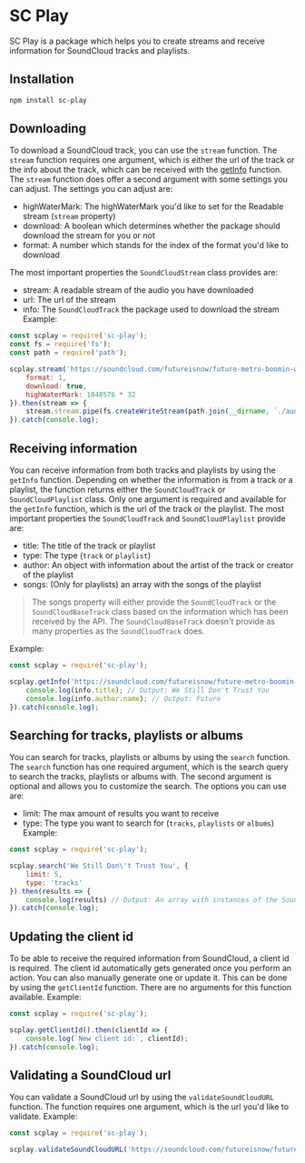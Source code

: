# SC Play
SC Play is a package which helps you to create streams and receive information for SoundCloud tracks and playlists.

## Installation
```sh
npm install sc-play
```

## Downloading
To download a SoundCloud track, you can use the `stream` function. The `stream` function requires one argument, which is either the url of the track or the info about the track, which can be received with the [getInfo](#get-info) function. The `stream` function does offer a second argument with some settings you can adjust. The settings you can adjust are:
* highWaterMark: The highWaterMark you'd like to set for the Readable stream (`stream` property)
* download: A boolean which determines whether the package should download the stream for you or not
* format: A number which stands for the index of the format you'd like to download

The most important properties the `SoundCloudStream` class provides are:
* stream: A readable stream of the audio you have downloaded
* url: The url of the stream
* info: The `SoundCloudTrack` the package used to download the stream
Example:
```js
const scplay = require('sc-play');
const fs = require('fs');
const path = require('path');

scplay.stream('https://soundcloud.com/futureisnow/future-metro-boomin-we-still', {
    format: 1,
    download: true,
    highWaterMark: 1048576 * 32
}).then(stream => {
    stream.stream.pipe(fs.createWriteStream(path.join(__dirname, `./audio.mp3`))); // Creates a new file of the song
}).catch(console.log);
```

## Receiving information
You can receive information from both tracks and playlists by using the `getInfo` function. Depending on whether the information is from a track or a playlist, the function returns either the `SoundCloudTrack` or `SoundCloudPlaylist` class. Only one argument is required and available for the `getInfo` function, which is the url of the track or the playlist. The most important properties the `SoundCloudTrack` and `SoundCloudPlaylist` provide are:
* title: The title of the track or playlist
* type: The type (`track` or `playlist`)
* author: An object with information about the artist of the track or creator of the playlist
* songs: (Only for playlists) an array with the songs of the playlist
> The songs property will either provide the `SoundCloudTrack` or the `SoundCloudBaseTrack` class based on the information which has been received by the API. The `SoundCloudBaseTrack` doesn't provide as many properties as the `SoundCloudTrack` does.

Example:
```js
const scplay = require('sc-play');

scplay.getInfo('https://soundcloud.com/futureisnow/future-metro-boomin-we-still').then(info => {
    console.log(info.title); // Output: We Still Don't Trust You
    console.log(info.author.name); // Output: Future
}).catch(console.log);
```

## Searching for tracks, playlists or albums
You can search for tracks, playlists or albums by using the `search` function. The `search` function has one required argument, which is the search query to search the tracks, playlists or albums with. The second argument is optional and allows you to customize the search. The options you can use are:
* limit: The max amount of results you want to receive
* type: The type you want to search for (`tracks`, `playlists` or `albums`)
Example:
```js
const scplay = require('sc-play');

scplay.search('We Still Don\'t Trust You', {
    limit: 5,
    type: 'tracks'
}).then(results => {
    console.log(results) // Output: An array with instances of the SoundCloudTrack class
}).catch(console.log);
```

## Updating the client id
To be able to receive the required information from SoundCloud, a client id is required. The client id automatically gets generated once you perform an action. You can also manually generate one or update it. This can be done by using the `getClientId` function. There are no arguments for this function available.
Example:
```js
const scplay = require('sc-play');

scplay.getClientId().then(clientId => {
    console.log(`New client id:`, clientId);
}).catch(console.log);
```

## Validating a SoundCloud url
You can validate a SoundCloud url by using the `validateSoundCloudURL` function. The function requires one argument, which is the url you'd like to validate.
Example:
```js
const scplay = require('sc-play');

scplay.validateSoundCloudURL('https://soundcloud.com/futureisnow/future-metro-boomin-we-still'); // Output: true
```
